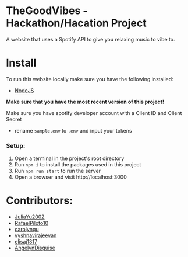 # TheGoodVibes - Hackathon/Hacation Project
A website that uses a Spotify API to give you relaxing music to vibe to.

# Install
To run this website locally make sure you have the following installed:
- [NodeJS](https://nodejs.org/en/)

<b>Make sure that you have the most recent version of this project!</b>

Make sure you have spotify developer account with a Client ID and Client Secret
- rename `sample.env` to `.env` and input your tokens 

### Setup:
1. Open a terminal in the project's root directory 
2. Run `npm i` to install the packages used in this project
3. Run `npm run start` to run the server
4. Open a browser and visit http://localhost:3000

# Contributors:
* [JuliaYu2002](https://github.com/JuliaYu2002)
* [RafaelPiloto10](https://github.com/RafaelPiloto10)
* [carolynqu](https://github.com/carolynqu)
* [vyshnavirajeevan](https://github.com/vyshnavirajeevan)
* [elisaj1317](https://github.com/elisaj1317)
* [AngelynDisguise](https://github.com/AngelynDisguise)